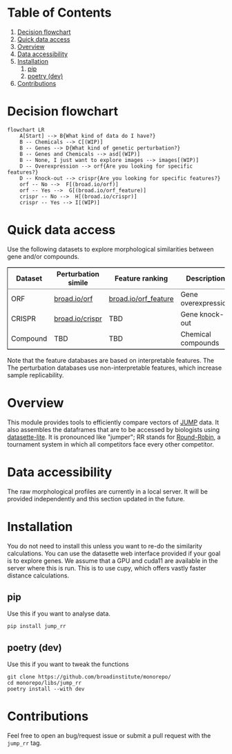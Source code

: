 
# Table of Contents

1.  [Decision flowchart](#org576d10a)
2.  [Quick data access](#qda)
3.  [Overview](#org0f22c5e)
4.  [Data accessibility](#org69be4a3)
5.  [Installation](#org539a3ea)
    1.  [pip](#org4a64c80)
    2.  [poetry (dev)](#org76d8a20)
6.  [Contributions](#orgf86efb7)


<a id="org576d10a"></a>

# Decision flowchart
```mermaid
flowchart LR
    A[Start] --> B{What kind of data do I have?}
    B -- Chemicals --> C[(WIP)]
    B -- Genes --> D{What kind of genetic perturbation?}
    B -- Genes and Chemicals --> asd[(WIP)]
    B -- None, I just want to explore images --> images[(WIP)]
    D -- Overexpression --> orf{Are you looking for specific features?}
    D -- Knock-out --> crispr{Are you looking for specific features?}
    orf -- No -->  F[(broad.io/orf)]
    orf -- Yes -->  G[(broad.io/orf_feature)]
    crispr -- No -->  H[(broad.io/crispr)]
    crispr -- Yes --> I[(WIP)]
```
<a id="qda"></a>

# Quick data access

Use the following datasets to explore morphological similarities between gene and/or compounds.

<table border="2" cellspacing="0" cellpadding="6" rules="groups" frame="hsides">


<colgroup>
<col  class="org-left" />

<col  class="org-left" />

<col  class="org-left" />

<col  class="org-left" />
</colgroup>
<thead>
<tr>
<th scope="col" class="org-left">Dataset</th>
<th scope="col" class="org-left">Perturbation simile</th>
<th scope="col" class="org-left">Feature ranking</th>
<th scope="col" class="org-left">Description</th>
</tr>
</thead>

<tbody>
<tr>
<td class="org-left">ORF</td>
<td class="org-left"><a href="https://broad.io/orf">broad.io/orf</a></td>
<td class="org-left"><a href="https://broad.io/orf_feature">broad.io/orf_feature</a></td>
<td class="org-left">Gene overexpression</td>
</tr>


<tr>
<td class="org-left">CRISPR</td>
<td class="org-left"><a href="https://broad.io/crispr">broad.io/crispr</a></td>
<td class="org-left">TBD</td>
<td class="org-left">Gene knock-out</td>
</tr>


<tr>
<td class="org-left">Compound</td>
<td class="org-left">TBD</td>
<td class="org-left">TBD</td>
<td class="org-left">Chemical compounds</td>
</tr>
</tbody>
</table>

Note that the feature databases are based on interpretable features. The The perturbation databases use non-interpretable features, which increase sample replicability.


<a id="org0f22c5e"></a>

# Overview

This module provides tools to efficiently compare vectors of [JUMP](https://jump-cellpainting.broadinstitute.org/) data. It also assembles the dataframes that are to be accessed by biologists using [datasette-lite](https://github.com/simonw/datasette-lite). It is pronounced like "jumper"; RR stands for [Round-Robin](https://en.wikipedia.org/wiki/Round-robin_tournament), a tournament system in which all competitors face every other competitor.


<a id="org69be4a3"></a>

# Data accessibility

The raw morphological profiles are currently in a local server. It will be provided independently and this section updated in the future.


<a id="org539a3ea"></a>

# Installation

You do not need to install this unless you want to re-do the similarity calculations. You can use the datasette web interface provided if your goal is to explore genes. We assume that a GPU and cuda11 are available in the server where this is run. This is to use cupy, which offers vastly faster distance calculations.


<a id="org4a64c80"></a>

## pip

Use this if you want to analyse data.

    pip install jump_rr


<a id="org76d8a20"></a>

## poetry (dev)

Use this if you want to tweak the functions

    git clone https://github.com/broadinstitute/monorepo/
    cd monorepo/libs/jump_rr
    poetry install --with dev


<a id="orgf86efb7"></a>

# Contributions

Feel free to open an bug/request issue or submit a pull request with the `jump_rr` tag.

